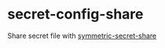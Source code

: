 # secret-config-share
Share secret file with [symmetric-secret-share](https://raw.githubusercontent.com/PabloLION/symmetric-secret-share)
